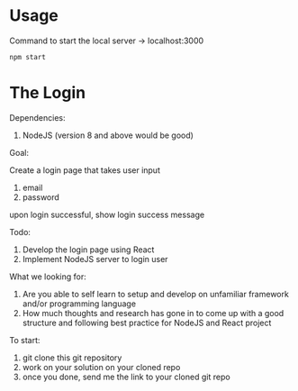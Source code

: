# Usage

Command to start the local server -> localhost:3000

    npm start

# The Login

Dependencies:

1. NodeJS (version 8 and above would be good)


Goal:

Create a login page that takes user input
1. email
2. password

upon login successful, show login success message


Todo:

1. Develop the login page using React
2. Implement NodeJS server to login user


What we looking for:

1. Are you able to self learn to setup and develop on unfamiliar framework and/or programming language
2. How much thoughts and research has gone in to come up with a good structure and following best practice for NodeJS and React project


To start:

1. git clone this git repository
2. work on your solution on your cloned repo
3. once you done, send me the link to your cloned git repo

